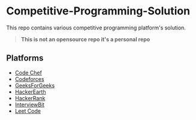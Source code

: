 # Competitive-Programming-Solution
This repo contains various competitive programming platform's solution.


> **This is not an opensource repo it's a personal repo**



## Platforms
- [Code Chef](https://github.com/PritamSarbajna/Competitive-Programming-Solution/tree/main/Code%20Chef)
- [Codeforces](https://github.com/PritamSarbajna/Competitive-Programming-Solution/tree/main/Codeforces)
- [GeeksForGeeks](https://github.com/PritamSarbajna/Competitive-Programming-Solution/tree/main/GeeksForGeeks)
- [HackerEarth](https://github.com/PritamSarbajna/Competitive-Programming-Solution/tree/main/HackerEarth)
- [HackerRank](https://github.com/PritamSarbajna/Competitive-Programming-Solution/tree/main/HackerRank)
- [InterviewBit](https://github.com/PritamSarbajna/Competitive-Programming-Solution/tree/main/InterviewBit)
- [Leet Code](https://github.com/PritamSarbajna/Competitive-Programming-Solution/tree/main/Leet%20Code)
